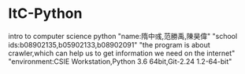 # ItC-Python
intro to computer science python
"name:隋中彧,范勝禹,陳昊偉"
"school ids:b08902135,b05902133,b08902091"
"the program is about crawler,which can help us to get information we need on the internet"
"environment:CSIE Workstation,Python 3.6 64bit,Git-2.24 1.2-64-bit"
